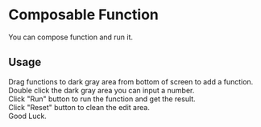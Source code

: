 # Composable Function

You can compose function and run it.

## Usage

Drag functions to dark gray area from bottom of screen to add a function.  
Double click the dark gray area you can input a number.  
Click "Run" button to run the function and get the result.  
Click "Reset" button to clean the edit area.  
Good Luck.